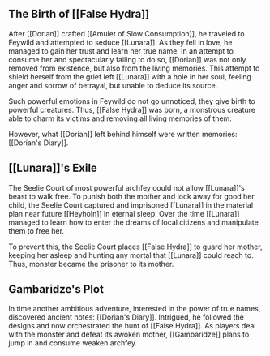 ## The Birth of [[False Hydra]]
After [[Dorian]] crafted [[Amulet of Slow Consumption]], he traveled to Feywild and attempted to seduce [[Lunara]]. As they fell in love, he managed to gain her trust and learn her true name. In an attempt to consume her and spectacularly failing to do so, [[Dorian]] was not only removed from existence, but also from the living memories. This attempt to shield herself from the grief left [[Lunara]] with a hole in her soul, feeling anger and sorrow of betrayal, but unable to deduce its source.

Such powerful emotions in Feywild do not go unnoticed, they give birth to powerful creatures. Thus, [[False Hydra]] was born, a monstrous creature able to charm its victims and removing all living memories of them.

However, what [[Dorian]] left behind himself were written memories: [[Dorian's Diary]].
## [[Lunara]]'s Exile
The Seelie Court of most powerful archfey could not allow [[Lunara]]'s beast to walk free. To punish both the mother and lock away for good her child, the Seelie Court captured and imprisoned [[Lunara]] in the material plan near future [[Heyholn]] in eternal sleep. Over the time [[Lunara]] managed to learn how to enter the dreams of local citizens and manipulate them to free her.

To prevent this, the Seelie Court places [[False Hydra]] to guard her mother, keeping her asleep and hunting any mortal that [[Lunara]] could reach to. Thus, monster became the prisoner to its mother.
## Gambaridze's Plot
In time another ambitious adventure, interested in the power of true names, discovered ancient notes: [[Dorian's Diary]]. Intrigued, he followed the designs and now orchestrated the hunt of [[False Hydra]]. As players deal with the monster and defeat its awoken mother, [[Gambaridze]] plans to jump in and consume weaken archfey.